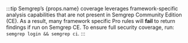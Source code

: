 
:::tip 
Semgrep’s {props.name} coverage leverages framework-specific analysis capabilities that are not present in Semgrep Community Edition (CE). As a result, many framework specific Pro rules will **fail** to return findings if run on Semgrep CE. To ensure full security coverage, run: `semgrep login && semgrep ci`.
:::
